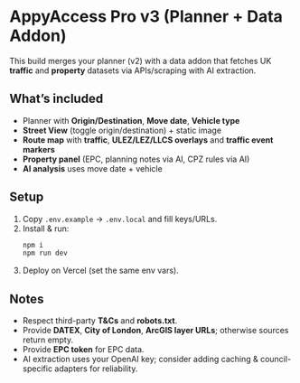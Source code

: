 # AppyAccess Pro v3 (Planner + Data Addon)

This build merges your planner (v2) with a data addon that fetches UK **traffic** and **property** datasets via APIs/scraping with AI extraction.

## What’s included
- Planner with **Origin/Destination**, **Move date**, **Vehicle type**
- **Street View** (toggle origin/destination) + static image
- **Route map** with **traffic**, **ULEZ/LEZ/LLCS overlays** and **traffic event markers**
- **Property panel** (EPC, planning notes via AI, CPZ rules via AI)
- **AI analysis** uses move date + vehicle

## Setup
1. Copy `.env.example` -> `.env.local` and fill keys/URLs.
2. Install & run:
   ```bash
   npm i
   npm run dev
   ```
3. Deploy on Vercel (set the same env vars).

## Notes
- Respect third-party **T&Cs** and **robots.txt**.
- Provide **DATEX**, **City of London**, **ArcGIS layer URLs**; otherwise sources return empty.
- Provide **EPC token** for EPC data.
- AI extraction uses your OpenAI key; consider adding caching & council-specific adapters for reliability.
